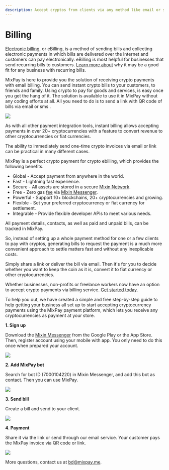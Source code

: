 ```yaml
---
description: Accept cryptos from clients via any method like email or sms.
---
```


# Billing

[Electronic billing](https://www.avidxchange.com/blog/what-is-electronic-billing/), or eBilling, is a method of sending bills and collecting electronic payments in which bills are delivered over the Internet and customers can pay electronically. eBilling is most helpful for businesses that send recurring bills to customers. [Learn more about](https://www.avidxchange.com/blog/what-is-electronic-billing/) why it may be a good fit for any business with recurring bills.

MixPay is here to provide you the solution of receiving crypto payments with email billing. You can send instant crypto bills to your customers, to friends and family. Using crypto to pay for goods and services, is easy once you get the hang of it. The solution is available to use it in MixPay without any coding efforts at all. All you need to do is to send a link with QR code of bills via email or sms .

![](https://raw.githubusercontent.com/mixpayme/mixpay-docs/master/images/nabbuba.png)

As with all other payment integration tools, instant billing allows accepting payments in over 20+ cryptocurrencies with a feature to convert revenue to other cryptocurrencies or fiat currencies.

The ability to immediately send one-time crypto invoices via email or link can be practical in many different cases.

MixPay is a perfect crypto payment for crypto ebilling, which provides the following benefits.

* Global - Accept payment from anywhere in the world.
* Fast - Lightning fast experience.
* Secure - All assets are stored in a secure [Mixin Network](https://mixin.one/snapshots).
* Free - Zero gas [fee](fees.md) via [Mixin Messenger](https://mixin.one/messenger).
* Powerful - Support 10+ blockchains, 20+ cryptocurrencies and growing.
* Flexible - Set your preferred cryptocurrency or fiat currency for settlement.
* Integrable - Provide flexible developer APIs to meet various needs.

All payment details, contacts, as well as paid and unpaid bills, can be tracked in MixPay.

So, instead of setting up a whole payment method for one or a few clients to pay with cryptos, generating bills to request the payment is a much more convenient approach to settle matters fast and without any inexplicable costs.

Simply share a link or deliver the bill via email. Then it's for you to decide whether you want to keep the coin as it is, convert it to fiat currency or other cryptocurrencies.

Whether businesses, non-profits or freelance workers now have an option to accept crypto payments via billing service. [Get started today](https://mixin.one/messenger).

To help you out, we have created a simple and free step-by-step guide to help getting your business all set up to start accepting cryptocurrency payments using the MixPay payment platform, which lets you receive any cryptocurrencies as payment at your store.

**1. Sign up**

Download the [Mixin Messenger](https://mixin.one/messenger) from the Google Play or the App Store. Then, register account using your mobile with app. You only need to do this once when prepared your account.

![](https://raw.githubusercontent.com/mixpayme/mixpay-docs/master/images/slrlxta.png)

**2. Add MixPay bot**

Search for bot ID (7000104220) in Mixin Messenger, and add this bot as contact. Then you can use MixPay.

![](https://raw.githubusercontent.com/mixpayme/mixpay-docs/master/images/lfhxpzl.png)

**3. Send bill**

Create a bill and send to your client.

![](https://raw.githubusercontent.com/mixpayme/mixpay-docs/master/images/xpdkrlg.png)

**4. Payment**

Share it via the link or send through our email service. Your customer pays the MixPay invoice via QR code or link.

![](https://raw.githubusercontent.com/mixpayme/mixpay-docs/master/images/nabbuba.png)

More questions, contact us at [bd@mixpay.me](mailto:bd@mixpay.me).
